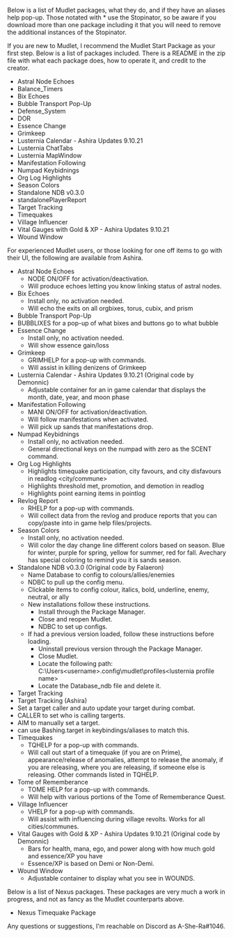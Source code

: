 Below is a list of Mudlet packages, what they do, and if they have an aliases help pop-up. Those notated with * use the Stopinator, so be aware if you download more than one package including it that you will need to remove the additional instances of the Stopinator.

If you are new to Mudlet, I recommend the Mudlet Start Package as your first step. Below is a list of packages included. There is a README in the zip file with what each package does, how to operate it, and credit to the creator.

   - Astral Node Echoes
   - Balance_Timers
   - Bix Echoes
   - Bubble Transport Pop-Up
   - Defense_System
   - DOR
   - Essence Change
   - Grimkeep
   - Lusternia Calendar - Ashira Updates 9.10.21
   - Lusternia ChatTabs
   - Lusternia MapWindow
   - Manifestation Following
   - Numpad Keybidnings
   - Org Log Highlights
   - Season Colors
   - Standalone NDB v0.3.0
   - standalonePlayerReport
   - Target Tracking
   - Timequakes
   - Village Influencer
   - Vital Gauges with Gold & XP - Ashira Updates 9.10.21
   - Wound Window


For experienced Mudlet users, or those looking for one off items to go with their UI, the following are available from Ashira.
 - Astral Node Echoes
   - NODE ON/OFF for activation/deactivation.
   - Will produce echoes letting you know linking status of astral nodes.
 - Bix Echoes
   - Install only, no activation needed.
   - Will echo the exits on all orgbixes, torus, cubix, and prism
 - Bubble Transport Pop-Up
  - BUBBLIXES for a pop-up of what bixes and buttons go to what bubble
 - Essence Change
    - Install only, no activation needed.
    - Will show essence gain/loss
 - Grimkeep
   - GRIMHELP for a pop-up with commands.
   - Will assist in killing denizens of Grimkeep
 - Lusternia Calendar - Ashira Updates 9.10.21 (Original code by Demonnic)
   - Adjustable container for an in game calendar that displays the month, date, year, and moon phase
 - Manifestation Following
   - MANI ON/OFF for activation/deactivation.
   - Will follow manifestations when activated.
   - Will pick up sands that manifestations drop.
 - Numpad Keybidnings
   - Install only, no activation needed.
   - General directional keys on the numpad with zero as the SCENT command.
 - Org Log Highlights
   - Highlights timequake participation, city favours, and city disfavours in readlog <city/commune>
   - Highlights threshold met, promotion, and demotion in readlog <guild>
   - Highlights point earning items in pointlog
 - Revlog Report
   - RHELP for a pop-up with commands.
   - Will collect data from the revlog and produce reports that you can copy/paste into in game help files/projects.
 - Season Colors
   - Install only, no activation needed.
   - Will color the day change line different colors based on season. Blue for winter, purple for spring, yellow for summer, red for fall. Avechary has special coloring to remind you it is sands season.
 - Standalone NDB v0.3.0 (Original code by Falaeron)
   - Name Database to config to colours/allies/enemies
   - NDBC to pull up the config menu.
   - Clickable items to config colour, italics, bold, underline, enemy, neutral, or ally
   - New installations follow these instructions.
     - Install through the Package Manager.
	 - Close and reopen Mudlet.
	 - NDBC to set up configs.
   - If had a previous version loaded, follow these instructions before loading.
     - Uninstall previous version through the Package Manager.
	 - Close Mudlet.
     - Locate the following path: C:\Users\<username>\.config\mudlet\profiles\<lusternia profile name>
	 - Locate the Database_ndb file and delete it.
 - Target Tracking
  - Target Tracking (Ashira)
   - Set a target caller and auto update your target during combat.
   - CALLER <name> to set who is calling targerts.
   - AIM <name> to manually set a target.
   - can use Bashing.target in keybindings/aliases to match this.
 - Timequakes
   - TQHELP for a pop-up with commands.
   - Will call out start of a timequake (if you are on Prime), appearance/release of anomalies, attempt to release the anomaly, if you are releasing, where you are releasing, if someone else is releasing. Other commands listed in TQHELP.
 - Tome of Rememberance
   - TOME HELP for a pop-up with commands.
   - Will help with various portions of the Tome of Rememberance Quest.
 - Village Influencer
   - VHELP for a pop-up with commands.
   - Will assist with influencing during village revolts. Works for all cities/communes.
 - Vital Gauges with Gold & XP - Ashira Updates 9.10.21 (Original code by Demonnic)
   - Bars for health, mana, ego, and power along with how much gold and essence/XP you have
   - Essence/XP is based on Demi or Non-Demi.
 - Wound Window
   - Adjustable container to display what you see in WOUNDS.

Below is a list of Nexus packages. These packages are very much a work in progress, and not as fancy as the Mudlet counterparts above.
 - Nexus Timequake Package

Any questions or suggestions, I'm reachable on Discord as A-She-Ra#1046.
